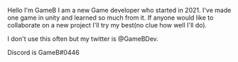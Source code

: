 Hello I'm GameB
I am a new Game developer who started in 2021.
I've made one game in unity and learned so much from it.
If anyone would like to collaborate on a new project I'll try my best(no clue how well I'll do).

I don't use this often but my twitter is @GameBDev.

Discord is GameB#0446
